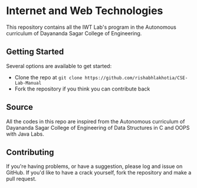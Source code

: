 # Internet and Web Technologies
This repository contains all the IWT Lab's program in the Autonomous curriculum of Dayananda Sagar College of Engineering.

## Getting Started
Several options are available to get started:
* Clone the repo at `git clone https://github.com/rishabhlakhotia/CSE-Lab-Manual`
* Fork the repository if you think you can contribute back

## Source
All the codes in this repo are inspired from the Autonomous curriculum of Dayananda Sagar College of Engineering of Data Structures in C and OOPS with Java Labs.

## Contributing
If you're having problems, or have a suggestion, please log and issue on GitHub. If you'd like to have a crack yourself, fork the repository and make a pull request.
